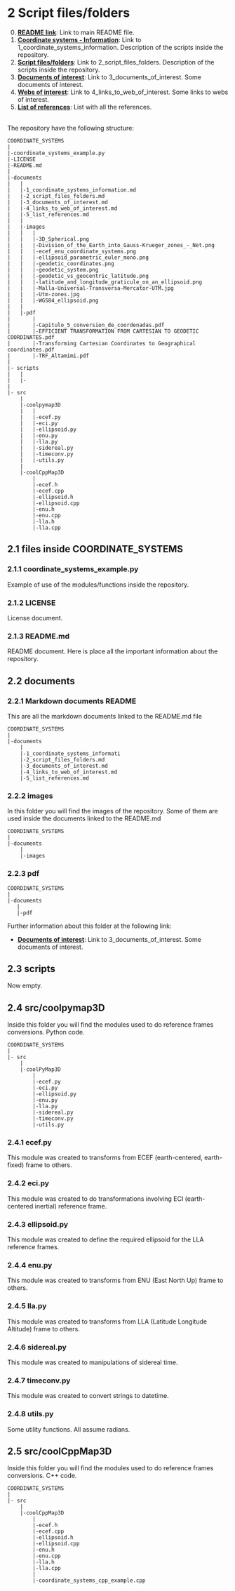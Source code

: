 # **2 Script files/folders**

0. [**README link**](./../README.md): Link to main README file.
1. [**Coordinate systems - Information**](./1_coordinate_systems_information.md): Link to 1_coordinate_systems_information. Description of the scripts inside the repository.
2. [**Script files/folders**](./2_script_files_folders.md): Link to 2_script_files_folders. Description of the scripts inside the repository.
3. [**Documents of interest**](./3_documents_of_interest.md): Link to 3_documents_of_interest. Some documents of interest.
4. [**Webs of interest**](./4_links_to_web_of_interest.md): Link to 4_links_to_web_of_interest. Some links to webs of interest.
5. [**List of references**](./documents/5_list_references.md): List with all the references.
<br/><br/>

The repository have the following structure:

```
COORDINATE_SYSTEMS
|
|-coordinate_systems_example.py
|-LICENSE
|-README.md
|
|-documents
|   |
|   |-1_coordinate_systems_information.md
|   |-2_script_files_folders.md
|   |-3_documents_of_interest.md
|   |-4_links_to_web_of_interest.md
|   |-5_list_references.md
|   |
|   |-images
|   |   |
|   |   |-3D_Spherical.png
|   |   |-Division_of_the_Earth_into_Gauss-Krueger_zones_-_Net.png
|   |   |-ecef_enu_coordinate_systems.png
|   |   |-ellipsoid_parametric_euler_mono.png
|   |   |-geodetic_coordinates.png
|   |   |-geodetic_system.png
|   |   |-geodetic_vs_geocentric_latitude.png
|   |   |-latitude_and_longitude_graticule_on_an_ellipsoid.png
|   |   |-Malla-Universal-Transversa-Mercator-UTM.jpg
|   |   |-Utm-zones.jpg
|   |   |-WGS84_ellipsoid.png
|   |
|   |-pdf
|       |
|       |-Capitulo_5_conversion_de_coordenadas.pdf 
|       |-EFFICIENT TRANSFORMATION FROM CARTESIAN TO GEODETIC COORDINATES.pdf
|       |-Transforming Cartesian Coordinates to Geographical coordinates.pdf
|       |-TRF_Altamimi.pdf
|
|- scripts
|   |
|   |-
|
|- src
    |
    |-coolpymap3D
    |   |
    |   |-ecef.py
    |   |-eci.py
    |   |-ellipsoid.py
    |   |-enu.py
    |   |-lla.py
    |   |-sidereal.py
    |   |-timeconv.py
    |   |-utils.py
    |
    |-coolCppMap3D
        |
        |-ecef.h
        |-ecef.cpp
        |-ellipsoid.h
        |-ellipsoid.cpp
        |-enu.h
        |-enu.cpp
        |-lla.h
        |-lla.cpp

```
## **2.1 files inside COORDINATE_SYSTEMS**

### **2.1.1 coordinate_systems_example.py**
Example of use of the modules/functions inside the repository.

### **2.1.2 LICENSE**
License document.

### **2.1.3 README.md**
README document. Here is place all the important information about the repository.

## **2.2 documents**

### **2.2.1 Markdown documents README**
This are all the markdown documents linked to the README.md file
```
COORDINATE_SYSTEMS
|
|-documents
    |
    |-1_coordinate_systems_informati
    |-2_script_files_folders.md
    |-3_documents_of_interest.md
    |-4_links_to_web_of_interest.md
    |-5_list_references.md
```

### **2.2.2 images**
In this folder you will find the images of the repository. Some of them are used inside the documents linked to the README.md
```
COORDINATE_SYSTEMS
|
|-documents
    |
    |-images
```
### **2.2.3 pdf**

```
COORDINATE_SYSTEMS
|
|-documents
   |
   |-pdf
```
Further information about this folder at the following link:
- [**Documents of interest**](./3_documents_of_interest.md): Link to 3_documents_of_interest. Some documents of interest.

## **2.3 scripts**
Now empty.

## **2.4 src/coolpymap3D**
Inside this folder you will find the modules used to do reference frames conversions. Python code.

```
COORDINATE_SYSTEMS
|
|- src
    |
    |-coolPyMap3D
        |
        |-ecef.py
        |-eci.py
        |-ellipsoid.py
        |-enu.py
        |-lla.py
        |-sidereal.py
        |-timeconv.py
        |-utils.py
```

### **2.4.1 ecef.py**
This module was created to transforms from ECEF (earth-centered, earth-fixed) frame to others.

### **2.4.2 eci.py**
This module was created to do transformations involving ECI (earth-centered inertial) reference frame.

### **2.4.3 ellipsoid.py**
This module was created to define the required ellipsoid for the LLA reference frames.

### **2.4.4 enu.py**
This module was created to transforms from ENU (East North Up) frame to others.

### **2.4.5 lla.py**
This module was created to transforms from LLA (Latitude Longitude Altitude) frame to others.

### **2.4.6 sidereal.py**
This module was created to manipulations of sidereal time.

### **2.4.7 timeconv.py**
This module was created to convert strings to datetime.

### **2.4.8 utils.py**
Some utility functions. All assume radians.

## **2.5 src/coolCppMap3D**
Inside this folder you will find the modules used to do reference frames conversions. C++ code.

```
COORDINATE_SYSTEMS
|
|- src
    |
    |-coolCppMap3D
        |
        |-ecef.h
        |-ecef.cpp
        |-ellipsoid.h
        |-ellipsoid.cpp
        |-enu.h
        |-enu.cpp
        |-lla.h
        |-lla.cpp
        |
        |-coordinate_systems_cpp_example.cpp
```
